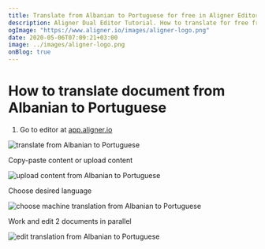 ```yaml
---
title: Translate from Albanian to Portuguese for free in Aligner Editor
description: Aligner Dual Editor Tutorial. How to translate for free from Albanian to Portuguese. Aligner is multilingual document management platform. 
ogImage: "https://www.aligner.io/images/aligner-logo.png"
date: 2020-05-06T07:09:21+03:00
image: ../images/aligner-logo.png
onBlog: true
---
```


# How to translate document from Albanian to Portuguese

1. Go to editor at [app.aligner.io](https://app.aligner.io "Aligner App web page")

![translate from Albanian to Portuguese](../aligner-blank-editor.png "translate from Albanian to Portuguese")

Copy-paste content or upload content

![upload content from Albanian to Portuguese](../aligner-uploaded-document.png "upload content from Albanian to Portuguese")

Choose desired language

![choose machine translation from Albanian to Portuguese](../aligner-language-dropdown.png "choose machine translation from Albanian to Portuguese")

Work and edit 2 documents in parallel

![edit translation from Albanian to Portuguese](../aligner-double-sitded-editor.png "edit translation from Albanian to Portuguese")

